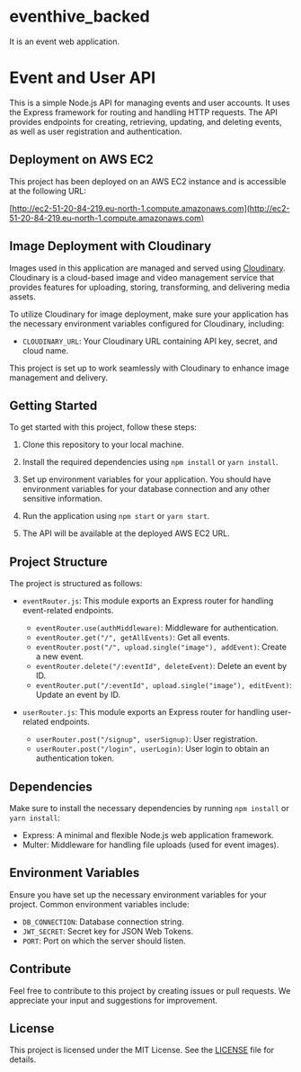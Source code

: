 # eventhive_backed

It is an event web application.

# Event and User API

This is a simple Node.js API for managing events and user accounts. It uses the Express framework for routing and handling HTTP requests. The API provides endpoints for creating, retrieving, updating, and deleting events, as well as user registration and authentication.

## Deployment on AWS EC2

This project has been deployed on an AWS EC2 instance and is accessible at the following URL:

[http://ec2-51-20-84-219.eu-north-1.compute.amazonaws.com](http://ec2-51-20-84-219.eu-north-1.compute.amazonaws.com)

## Image Deployment with Cloudinary

Images used in this application are managed and served using [Cloudinary](https://cloudinary.com). Cloudinary is a cloud-based image and video management service that provides features for uploading, storing, transforming, and delivering media assets.

To utilize Cloudinary for image deployment, make sure your application has the necessary environment variables configured for Cloudinary, including:

- `CLOUDINARY_URL`: Your Cloudinary URL containing API key, secret, and cloud name.

This project is set up to work seamlessly with Cloudinary to enhance image management and delivery.

## Getting Started

To get started with this project, follow these steps:

1. Clone this repository to your local machine.

2. Install the required dependencies using `npm install` or `yarn install`.

3. Set up environment variables for your application. You should have environment variables for your database connection and any other sensitive information.

4. Run the application using `npm start` or `yarn start`.

5. The API will be available at the deployed AWS EC2 URL.

## Project Structure

The project is structured as follows:

- `eventRouter.js`: This module exports an Express router for handling event-related endpoints.

  - `eventRouter.use(authMiddleware)`: Middleware for authentication.
  - `eventRouter.get("/", getAllEvents)`: Get all events.
  - `eventRouter.post("/", upload.single("image"), addEvent)`: Create a new event.
  - `eventRouter.delete("/:eventId", deleteEvent)`: Delete an event by ID.
  - `eventRouter.put("/:eventId", upload.single("image"), editEvent)`: Update an event by ID.

- `userRouter.js`: This module exports an Express router for handling user-related endpoints.
  - `userRouter.post("/signup", userSignup)`: User registration.
  - `userRouter.post("/login", userLogin)`: User login to obtain an authentication token.

## Dependencies

Make sure to install the necessary dependencies by running `npm install` or `yarn install`:

- Express: A minimal and flexible Node.js web application framework.
- Multer: Middleware for handling file uploads (used for event images).

## Environment Variables

Ensure you have set up the necessary environment variables for your project. Common environment variables include:

- `DB_CONNECTION`: Database connection string.
- `JWT_SECRET`: Secret key for JSON Web Tokens.
- `PORT`: Port on which the server should listen.

## Contribute

Feel free to contribute to this project by creating issues or pull requests. We appreciate your input and suggestions for improvement.

## License

This project is licensed under the MIT License. See the [LICENSE](LICENSE) file for details.
